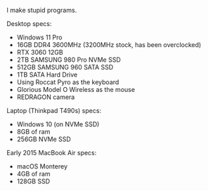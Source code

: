 I make stupid programs.  

Desktop specs:
* Windows 11 Pro
* 16GB DDR4 3600MHz (3200MHz stock, has been overclocked)
* RTX 3060 12GB
* 2TB SAMSUNG 980 Pro NVMe SSD
* 512GB SAMSUNG 960 SATA SSD
* 1TB SATA Hard Drive
* Using Roccat Pyro as the keyboard
* Glorious Model O Wireless as the mouse
* REDRAGON camera

Laptop (Thinkpad T490s) specs:
* Windows 10 (on NVMe SSD)
* 8GB of ram 
* 256GB NVMe SSD

Early 2015 MacBook Air specs:
* macOS Monterey
* 4GB of ram
* 128GB SSD
